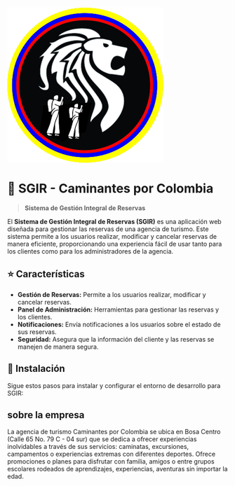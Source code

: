 ![Logo Caminantes por Colombia](https://github.com/CaminantesPorColombia/SGIR/blob/main/logo.png)

# :high_brightness: SGIR - Caminantes por Colombia 

> **Sistema de Gestión Integral de Reservas**

El **Sistema de Gestión Integral de Reservas (SGIR)** es una aplicación web diseñada para gestionar las reservas de una agencia de turismo. Este sistema permite a los usuarios realizar, modificar y cancelar reservas de manera eficiente, proporcionando una experiencia fácil de usar tanto para los clientes como para los administradores de la agencia.

## :star: Características
- **Gestión de Reservas:** Permite a los usuarios realizar, modificar y cancelar reservas.
- **Panel de Administración:** Herramientas para gestionar las reservas y los clientes.
- **Notificaciones:** Envía notificaciones a los usuarios sobre el estado de sus reservas.
- **Seguridad:** Asegura que la información del cliente y las reservas se manejen de manera segura.

## :rocket: Instalación
Sigue estos pasos para instalar y configurar el entorno de desarrollo para SGIR:

## sobre la empresa
La agencia de turismo Caminantes por Colombia se ubica en Bosa Centro (Calle 65 No. 79 C - 04 sur) que se dedica a ofrecer experiencias inolvidables a través de sus servicios: caminatas, excursiones, campamentos o experiencias extremas con diferentes deportes.
Ofrece promociones o planes para disfrutar con familia, amigos o entre grupos escolares rodeados de aprendizajes, experiencias, aventuras sin importar la edad.
